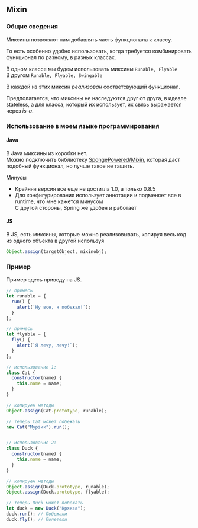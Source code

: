 ## Mixin

### Общие сведения
Миксины позволяют нам добавлять часть функционала к классу.

То есть особенно удобно использовать,
когда требуется комбинировать функционал по разному, в разных классах.

В одном классе мы будем использовать миксины `Runable, Flyable`  
В другом `Runable, Flyable, Swingable`

В каждой из этих миксин *реализован* соответсвующий функционал.

Предполагается, что миксины не наследуются друг от друга, в идеале stateless, а для класса, который их использует, их связь выражается через *is-a*.

### Использование в моем языке программирования
#### Java
B Java миксины из коробки нет.  
Можно подключить библиотеку [SpongePowered/Mixin](https://github.com/SpongePowered/Mixin),
которая даст подобный функционал, но лучше такое не тащить.

Минусы
- Крайняя версия все еще не достигла 1.0, а только 0.8.5
- Для конфигурирования использует аннотации и подменяет все в runtime, что мне кажется минусом  
С другой стороны, Spring же удобен и работает
#### JS
В JЅ, есть миксины, которые можно реализовывать, 
копируя весь код из одного объекта в другой используя 
```js
Object.assign(targetObject, mixinobj);
```
### Пример 
Пример здесь приведу на JS.
```js
// примесь
let runable = {
  run() {
    alert(`Ну все, я побежал!`);
  }
};

// примесь
let flyable = {
  fly() {
    alert(`Я лечу, лечу!`);
  }
};

// использование 1:
class Cat {
  constructor(name) {
    this.name = name;
  }
}

// копируем методы
Object.assign(Cat.prototype, runable);

// теперь Cat может побежать
new Cat("Мурзик").run(); 


// использование 2:
class Duck {
  constructor(name) {
    this.name = name;
  }
}

// копируем методы
Object.assign(Duck.prototype, runable);
Object.assign(Duck.prototype, flyable);

// теперь Duck может побежать
let duck = new Duck("Кряква");
duck.run(); // Побежали 
duck.fly(); // Полетели
```

